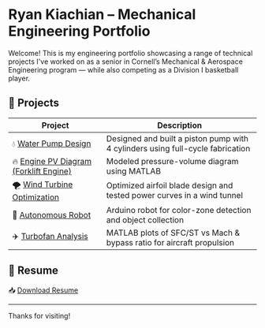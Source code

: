 # Ryan Kiachian – Mechanical Engineering Portfolio

Welcome! This is my engineering portfolio showcasing a range of technical projects I've worked on as a senior in Cornell’s Mechanical & Aerospace Engineering program — while also competing as a Division I basketball player.

## 📁 Projects

| Project                              | Description                                                                 |
|--------------------------------------|-----------------------------------------------------------------------------|
| 💧 [Water Pump Design](./Projects/Waterpump)                 | Designed and built a piston pump with 4 cylinders using full-cycle fabrication |
| 🔥 [Engine PV Diagram (Forklift Engine)](./Projects/ForkliftEngineP_V)       | Modeled pressure-volume diagram using MATLAB                    |
| 🌪 [Wind Turbine Optimization](./Projects/AirfoilDesign)     | Optimized airfoil blade design and tested power curves in a wind tunnel     |
| 🤖 [Autonomous Robot](./Projects/AutonomousRobot)            | Arduino robot for color-zone detection and object collection               |
| ✈️ [Turbofan Analysis](./Projects/AnalysisTurboFan)            | MATLAB plots of SFC/ST vs Mach & bypass ratio for aircraft propulsion     |

## 📄 Resume

📥 [Download Resume](./public/Resume.pdf)

---

Thanks for visiting!
